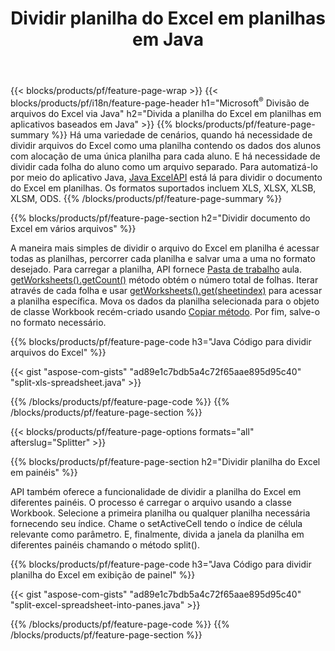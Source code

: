 ﻿---
title: Dividir planilha do Excel em planilhas em Java
url: /pt/java/splitter/
description: Java códigos-fonte que explicam como dividir arquivos do Microsoft Excel em vários documentos usando a Java biblioteca do Excel
---
{{< blocks/products/pf/feature-page-wrap >}}
{{< blocks/products/pf/i18n/feature-page-header h1="Microsoft<sup>&reg;</sup> Divisão de arquivos do Excel via Java" h2="Divida a planilha do Excel em planilhas em aplicativos baseados em Java" >}}
{{% blocks/products/pf/feature-page-summary %}}
Há uma variedade de cenários, quando há necessidade de dividir arquivos do Excel como uma planilha contendo os dados dos alunos com alocação de uma única planilha para cada aluno. E há necessidade de dividir cada folha do aluno como um arquivo separado. Para automatizá-lo por meio do aplicativo Java, [Java ExcelAPI](/cells/java/) está lá para dividir o documento do Excel em planilhas. Os formatos suportados incluem XLS, XLSX, XLSB, XLSM, ODS. 
{{% /blocks/products/pf/feature-page-summary %}}

{{% blocks/products/pf/feature-page-section h2="Dividir documento do Excel em vários arquivos" %}}

A maneira mais simples de dividir o arquivo do Excel em planilha é acessar todas as planilhas, percorrer cada planilha e salvar uma a uma no formato desejado. Para carregar a planilha, API fornece [Pasta de trabalho](https://apireference.aspose.com/cells/java/com.aspose.cells/Workbook) aula. [getWorksheets().getCount()](https://apireference.aspose.com/cells/java/com.aspose.cells/worksheetcollection#Count) método obtém o número total de folhas. Iterar através de cada folha e usar [getWorksheets().get(sheetindex)](https://apireference.aspose.com/cells/java/com.aspose.cells/worksheetcollection#get) para acessar a planilha específica. Mova os dados da planilha selecionada para o objeto de classe Workbook recém-criado usando [Copiar método](https://apireference.aspose.com/cells/java/com.aspose.cells/workbook#copy(com.aspose.cells.Workbook)). Por fim, salve-o no formato necessário.

{{% blocks/products/pf/feature-page-code h3="Java Código para dividir arquivos do Excel" %}}

{{< gist "aspose-com-gists" "ad89e1c7bdb5a4c72f65aae895d95c40" "split-xls-spreadsheet.java" >}}

{{% /blocks/products/pf/feature-page-code %}}
{{% /blocks/products/pf/feature-page-section %}}

{{< blocks/products/pf/feature-page-options formats="all" afterslug="Splitter" >}}

{{% blocks/products/pf/feature-page-section h2="Dividir planilha do Excel em painéis" %}}

API também oferece a funcionalidade de dividir a planilha do Excel em diferentes painéis. O processo é carregar o arquivo usando a classe Workbook. Selecione a primeira planilha ou qualquer planilha necessária fornecendo seu índice. Chame o setActiveCell tendo o índice de célula relevante como parâmetro. E, finalmente, divida a janela da planilha em diferentes painéis chamando o método split().

{{% blocks/products/pf/feature-page-code h3="Java Código para dividir planilha do Excel em exibição de painel" %}}

{{< gist "aspose-com-gists" "ad89e1c7bdb5a4c72f65aae895d95c40" "split-excel-spreadsheet-into-panes.java" >}}

{{% /blocks/products/pf/feature-page-code %}}
{{% /blocks/products/pf/feature-page-section %}}